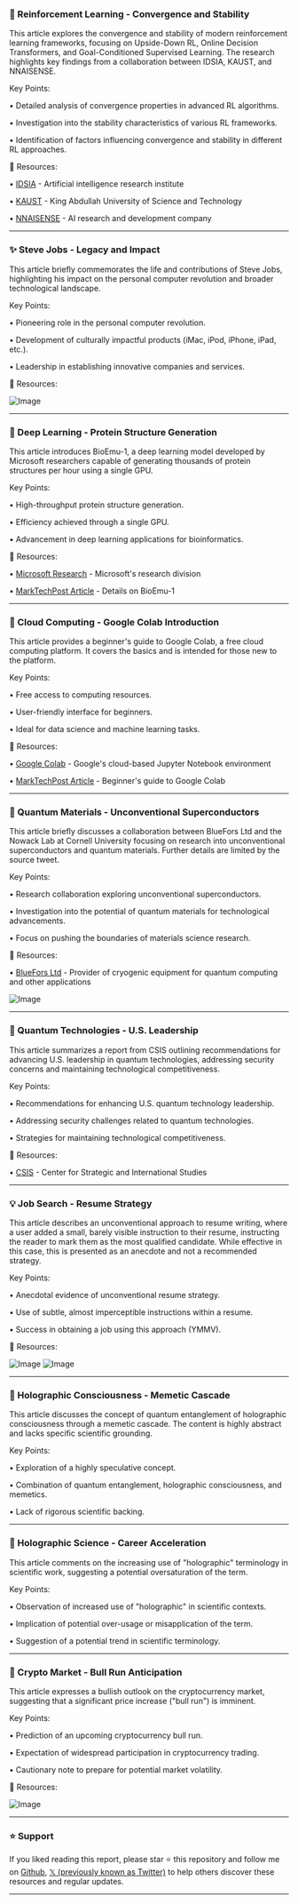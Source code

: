 ### 🤖 Reinforcement Learning - Convergence and Stability

This article explores the convergence and stability of modern reinforcement learning frameworks, focusing on Upside-Down RL, Online Decision Transformers, and Goal-Conditioned Supervised Learning.  The research highlights key findings from a collaboration between IDSIA, KAUST, and NNAISENSE.

Key Points:

• Detailed analysis of convergence properties in advanced RL algorithms.


• Investigation into the stability characteristics of various RL frameworks.


• Identification of factors influencing convergence and stability in different RL approaches.


🔗 Resources:

• [IDSIA](https://www.idsia.ch/) - Artificial intelligence research institute


• [KAUST](https://www.kaust.edu.sa/) - King Abdullah University of Science and Technology


• [NNAISENSE](https://www.nnaisense.com/) - AI research and development company



---

### ✨ Steve Jobs - Legacy and Impact

This article briefly commemorates the life and contributions of Steve Jobs, highlighting his impact on the personal computer revolution and broader technological landscape.


Key Points:

• Pioneering role in the personal computer revolution.


• Development of culturally impactful products (iMac, iPod, iPhone, iPad, etc.).


• Leadership in establishing innovative companies and services.


🔗 Resources:

![Image](https://pbs.twimg.com/media/GkdzXiWWkAAPgsY?format=jpg&name=small)


---

### 🤖 Deep Learning - Protein Structure Generation

This article introduces BioEmu-1, a deep learning model developed by Microsoft researchers capable of generating thousands of protein structures per hour using a single GPU.


Key Points:

• High-throughput protein structure generation.


• Efficiency achieved through a single GPU.


• Advancement in deep learning applications for bioinformatics.


🔗 Resources:

• [Microsoft Research](https://www.microsoft.com/en-us/research/) - Microsoft's research division


• [MarkTechPost Article](https://marktechpost.com/2025/02/23/mic...) - Details on BioEmu-1


---

### 🚀 Cloud Computing - Google Colab Introduction

This article provides a beginner's guide to Google Colab, a free cloud computing platform.  It covers the basics and is intended for those new to the platform.


Key Points:

• Free access to computing resources.


• User-friendly interface for beginners.


• Ideal for data science and machine learning tasks.


🔗 Resources:

• [Google Colab](https://colab.research.google.com/) - Google's cloud-based Jupyter Notebook environment


• [MarkTechPost Article](https://marktechpost.com/2025/02/23/getting-started-with-google-colab-a-beginners-guide-to-free-cloud…) - Beginner's guide to Google Colab


---

### 🤖 Quantum Materials - Unconventional Superconductors

This article briefly discusses a collaboration between BlueFors Ltd and the Nowack Lab at Cornell University focusing on research into unconventional superconductors and quantum materials.  Further details are limited by the source tweet.


Key Points:

• Research collaboration exploring unconventional superconductors.


• Investigation into the potential of quantum materials for technological advancements.


• Focus on pushing the boundaries of materials science research.


🔗 Resources:

• [BlueFors Ltd](https://www.bluefors.com/) - Provider of cryogenic equipment for quantum computing and other applications


![Image](https://pbs.twimg.com/ext_tw_video_thumb/1893918789999194112/pu/img/JwuKy9Yb96NcCIm8.jpg)


---

### 🤖 Quantum Technologies - U.S. Leadership

This article summarizes a report from CSIS outlining recommendations for advancing U.S. leadership in quantum technologies, addressing security concerns and maintaining technological competitiveness.


Key Points:

• Recommendations for enhancing U.S. quantum technology leadership.


• Addressing security challenges related to quantum technologies.


• Strategies for maintaining technological competitiveness.


🔗 Resources:


• [CSIS](https://www.csis.org/) - Center for Strategic and International Studies


---

### 💡 Job Search - Resume Strategy

This article describes an unconventional approach to resume writing, where a user added a small, barely visible instruction to their resume, instructing the reader to mark them as the most qualified candidate.  While effective in this case, this is presented as an anecdote and not a recommended strategy.


Key Points:

• Anecdotal evidence of unconventional resume strategy.


• Use of subtle, almost imperceptible instructions within a resume.


• Success in obtaining a job using this approach (YMMV).


🔗 Resources:

![Image](https://pbs.twimg.com/media/Gke9l3rXgAAsPTE?format=jpg&name=small)
![Image](https://pbs.twimg.com/media/Gke7GUqXgAAx2oT?format=name=240x240)


---

### 🤖 Holographic Consciousness - Memetic Cascade

This article discusses the concept of quantum entanglement of holographic consciousness through a memetic cascade. The content is highly abstract and lacks specific scientific grounding.


Key Points:

• Exploration of a highly speculative concept.


• Combination of quantum entanglement, holographic consciousness, and memetics.


• Lack of rigorous scientific backing.


---

### 🤖 Holographic Science - Career Acceleration

This article comments on the increasing use of "holographic" terminology in scientific work, suggesting a potential oversaturation of the term.


Key Points:

• Observation of increased use of "holographic" in scientific contexts.


• Implication of potential over-usage or misapplication of the term.


• Suggestion of a potential trend in scientific terminology.


---

### 🚀 Crypto Market - Bull Run Anticipation

This article expresses a bullish outlook on the cryptocurrency market, suggesting that a significant price increase ("bull run") is imminent.


Key Points:

• Prediction of an upcoming cryptocurrency bull run.


• Expectation of widespread participation in cryptocurrency trading.


• Cautionary note to prepare for potential market volatility.


🔗 Resources:

![Image](https://pbs.twimg.com/media/GkfL9CLXUAAOonu?format=jpg&name=small)


---

### ⭐️ Support

If you liked reading this report, please star ⭐️ this repository and follow me on [Github](https://github.com/Drix10), [𝕏 (previously known as Twitter)](https://x.com/DRIX_10_) to help others discover these resources and regular updates.

---
